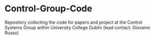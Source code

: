 # Control-Group-Code
Repository collecting the code for papers and project at the Control Systems Group within University College Dublin (lead contact: Giovanni Russo)
